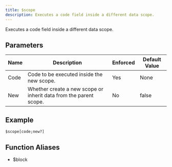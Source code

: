 ```yaml
---
title: $scope
description: Executes a code field inside a different data scope.
---
```


Executes a code field inside a different data scope.
## Parameters
| Name |                            Description                            | Enforced | Default Value |
|------|-------------------------------------------------------------------|----------|---------------|
| Code | Code to be executed inside the new scope.                         | Yes      | None          |
| New  | Whether create a new scope or inherit data from the parent scope. | No       | false         |
## Example
```eats
$scope[code;new?]
```
## Function Aliases
- $block